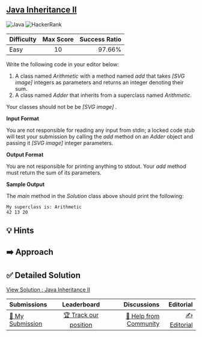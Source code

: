 ## [Java Inheritance II](https://www.hackerrank.com/challenges/java-inheritance-2)

![Java](https://img.shields.io/badge/java-%23ED8B00.svg?style=for-the-badge&logo=openjdk&logoColor=white) ![HackerRank](https://img.shields.io/badge/-Hackerrank-2EC866?style=for-the-badge&logo=HackerRank&logoColor=white)

| Difficulty | Max Score | Success Ratio |
|:-----------|:------------:|------------:|
| Easy       | 10      | 97.66%        |

Write the following code in your editor below:


1. A class named *Arithmetic* with a method named *add* that takes  *[SVG image]*  integers as parameters and returns an integer denoting their sum.
2. A class named *Adder* that inherits from a superclass named *Arithmetic*.


Your classes should not be be  *[SVG image]* .

**Input Format**

You are not responsible for reading any input from stdin; a locked code stub will test your submission by calling the *add* method on an *Adder* object and passing it  *[SVG image]*  integer parameters.

**Output Format**

You are not responsible for printing anything to stdout. Your *add* method must return the sum of its parameters. 

**Sample Output**

The *main* method in the *Solution* class above should print the following:



```
My superclass is: Arithmetic
42 13 20

```

## 💡 Hints 

## ➡️ Approach 

## ✅ Detailed Solution
[View Solution : Java Inheritance II](./Solution.java)

| Submissions | Leaderboard| Discussions | Editorial |
|:-----------|:------------:|------------:|------------:|
| [📝 My Submission](https://www.hackerrank.com/challenges/java-inheritance-2/submissions) | [🏆 Track our position](https://www.hackerrank.com/challenges/java-inheritance-2/leaderboard) | [🤔 Help from Community](https://www.hackerrank.com/challenges/java-inheritance-2/forum) | [✍️ Editorial](https://www.hackerrank.com/challenges/java-inheritance-2/editorial) |

